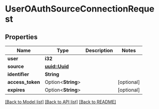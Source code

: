 # UserOAuthSourceConnectionRequest

## Properties

Name | Type | Description | Notes
------------ | ------------- | ------------- | -------------
**user** | **i32** |  | 
**source** | [**uuid::Uuid**](uuid::Uuid.md) |  | 
**identifier** | **String** |  | 
**access_token** | Option<**String**> |  | [optional]
**expires** | Option<**String**> |  | [optional]

[[Back to Model list]](../README.md#documentation-for-models) [[Back to API list]](../README.md#documentation-for-api-endpoints) [[Back to README]](../README.md)


